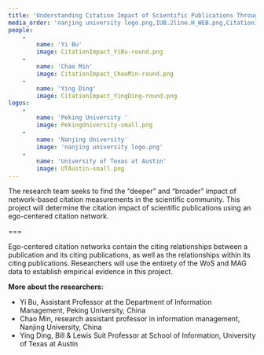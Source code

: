 ```yaml
---
title: 'Understanding Citation Impact of Scientific Publications Through Ego-Centered Citation Networks'
media_order: 'nanjing university logo.png,IUB.2line.H_WEB.png,CitationImpact_ChaoMin-round.png,CitationImpact_YingDing-round.png,CitationImpact_YiBu-round.png,UTAustin-small.png,PekingUniversity-small.png'
people:
    -
        name: 'Yi Bu'
        image: CitationImpact_YiBu-round.png
    -
        name: 'Chao Min'
        image: CitationImpact_ChaoMin-round.png
    -
        name: 'Ying Ding'
        image: CitationImpact_YingDing-round.png
logos:
    -
        name: 'Peking University '
        image: PekingUniversity-small.png
    -
        name: 'Nanjing University'
        image: 'nanjing university logo.png'
    -
        name: 'University of Texas at Austin'
        image: UTAustin-small.png
---
```


The research team seeks to find the “deeper” and “broader” impact of network-based citation measurements in the scientific community. This project will determine the citation impact of scientific publications using an ego-centered citation network.

===

Ego-centered citation networks contain the citing relationships between a publication and its citing publications, as well as the relationships within its citing publications. Researchers will use the entirety of the WoS and MAG data to establish empirical evidence in this project. 

**More about the researchers:**
* Yi Bu, Assistant Professor at the Department of Information Management, Peking University, China
* Chao Min, research assistant professor in information management, Nanjing University, China
* Ying Ding, Bill & Lewis Suit Professor at School of Information, University of Texas at Austin